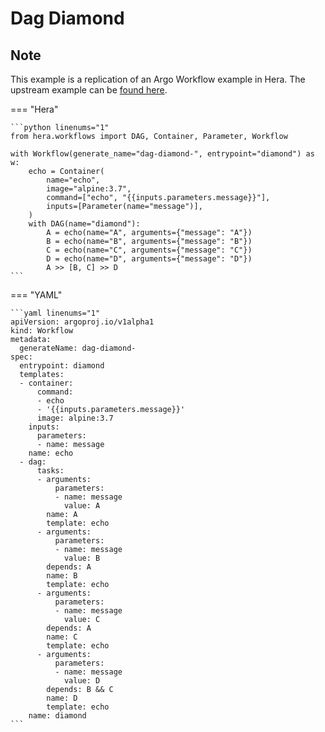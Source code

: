 # Dag Diamond

## Note

This example is a replication of an Argo Workflow example in Hera.
The upstream example can be [found here](https://github.com/argoproj/argo-workflows/blob/main/examples/dag-diamond.yaml).




=== "Hera"

    ```python linenums="1"
    from hera.workflows import DAG, Container, Parameter, Workflow

    with Workflow(generate_name="dag-diamond-", entrypoint="diamond") as w:
        echo = Container(
            name="echo",
            image="alpine:3.7",
            command=["echo", "{{inputs.parameters.message}}"],
            inputs=[Parameter(name="message")],
        )
        with DAG(name="diamond"):
            A = echo(name="A", arguments={"message": "A"})
            B = echo(name="B", arguments={"message": "B"})
            C = echo(name="C", arguments={"message": "C"})
            D = echo(name="D", arguments={"message": "D"})
            A >> [B, C] >> D
    ```

=== "YAML"

    ```yaml linenums="1"
    apiVersion: argoproj.io/v1alpha1
    kind: Workflow
    metadata:
      generateName: dag-diamond-
    spec:
      entrypoint: diamond
      templates:
      - container:
          command:
          - echo
          - '{{inputs.parameters.message}}'
          image: alpine:3.7
        inputs:
          parameters:
          - name: message
        name: echo
      - dag:
          tasks:
          - arguments:
              parameters:
              - name: message
                value: A
            name: A
            template: echo
          - arguments:
              parameters:
              - name: message
                value: B
            depends: A
            name: B
            template: echo
          - arguments:
              parameters:
              - name: message
                value: C
            depends: A
            name: C
            template: echo
          - arguments:
              parameters:
              - name: message
                value: D
            depends: B && C
            name: D
            template: echo
        name: diamond
    ```


